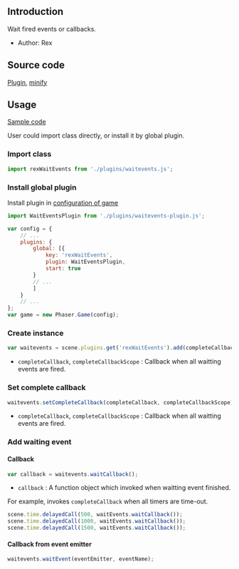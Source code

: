 ## Introduction

Wait fired events or callbacks.

- Author: Rex

## Source code

[Plugin](https://github.com/rexrainbow/phaser3-rex-notes/blob/master/plugins/waitevents-plugin.js), [minify](https://github.com/rexrainbow/phaser3-rex-notes/blob/master/dist/rexwaiteventsplugin.min.js)

## Usage

[Sample code](https://github.com/rexrainbow/phaser3-rex-notes/tree/master/examples/waitevents)

User could import class directly, or install it by global plugin.

### Import class

```javascript
import rexWaitEvents from './plugins/waitevents.js';
```

### Install global plugin

Install plugin in [configuration of game](game.md#configuration)

```javascript
import WaitEventsPlugin from './plugins/waitevents-plugin.js';

var config = {
    // ...
    plugins: {
        global: [{
            key: 'rexWaitEvents',
            plugin: WaitEventsPlugin,
            start: true
        }
        // ...
        ]
    }
    // ...
};
var game = new Phaser.Game(config);
```

### Create instance

```javascript
var waitevents = scene.plugins.get('rexWaitEvents').add(completeCallback, completeCallbackScope);
```

- `completeCallback`, `completeCallbackScope` : Callback when all waitting events are fired.

### Set complete callback

```javascript
waitevents.setCompleteCallback(completeCallback, completeCallbackScope);
```

- `completeCallback`, `completeCallbackScope` : Callback when all waitting events are fired.

### Add waiting event

#### Callback

```javascript
var callback = waitevents.waitCallback();
```

- `callback` : A function object which invoked when waitting event finished.

For example, invokes `completeCallback` when all timers are time-out.

```javascript
scene.time.delayedCall(500, waitEvents.waitCallback());
scene.time.delayedCall(1000, waitEvents.waitCallback());
scene.time.delayedCall(1500, waitEvents.waitCallback());
```

#### Callback from event emitter

```javascript
waitevents.waitEvent(eventEmitter, eventName);
```